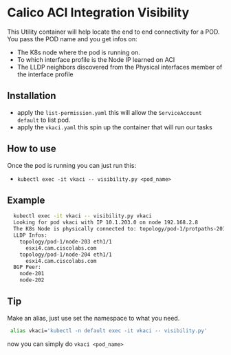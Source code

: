 # Calico ACI Integration Visibility

This Utility container will help locate the end to end connectivity for a POD.
You pass the POD name and you get infos on:

- The K8s node where the pod is running on.
- To which interface profile is the Node IP learned on ACI
- The LLDP neighbors discovered from the Physical interfaces member of the interface profile

## Installation

- apply the `list-permission.yaml` this will allow the `ServiceAccount` `default` to list pod.
- apply the `vkaci.yaml` this spin up the container that will run our tasks

## How to use

Once the pod is running you can just run this:

- `kubectl exec -it vkaci -- visibility.py <pod_name>`

## Example

```bash
  kubectl exec -it vkaci -- visibility.py vkaci
  Looking for pod vkaci with IP 10.1.203.0 on node 192.168.2.8
  The K8s Node is physically connected to: topology/pod-1/protpaths-203-204/pathep-[esxi4_vpc_vmnic2-3_PolGrp]
  LLDP Infos:
    topology/pod-1/node-203 eth1/1
      esxi4.cam.ciscolabs.com
    topology/pod-1/node-204 eth1/1
      esxi4.cam.ciscolabs.com
  BGP Peer:
    node-201
    node-202
```

## Tip

Make an alias, just use set the namespace to what you need.

```bash
 alias vkaci='kubectl -n default exec -it vkaci -- visibility.py'
 ```

 now you can simply do `vkaci <pod_name>`
